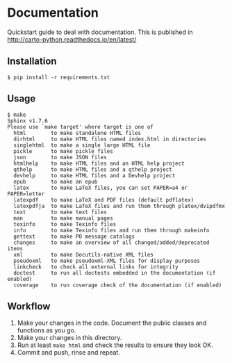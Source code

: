 # Documentation

Quickstart guide to deal with documentation. This is published in http://carto-python.readthedocs.io/en/latest/

## Installation

```
$ pip install -r requirements.txt
```

## Usage

```
$ make
Sphinx v1.7.6
Please use `make target' where target is one of
  html        to make standalone HTML files
  dirhtml     to make HTML files named index.html in directories
  singlehtml  to make a single large HTML file
  pickle      to make pickle files
  json        to make JSON files
  htmlhelp    to make HTML files and an HTML help project
  qthelp      to make HTML files and a qthelp project
  devhelp     to make HTML files and a Devhelp project
  epub        to make an epub
  latex       to make LaTeX files, you can set PAPER=a4 or PAPER=letter
  latexpdf    to make LaTeX and PDF files (default pdflatex)
  latexpdfja  to make LaTeX files and run them through platex/dvipdfmx
  text        to make text files
  man         to make manual pages
  texinfo     to make Texinfo files
  info        to make Texinfo files and run them through makeinfo
  gettext     to make PO message catalogs
  changes     to make an overview of all changed/added/deprecated items
  xml         to make Docutils-native XML files
  pseudoxml   to make pseudoxml-XML files for display purposes
  linkcheck   to check all external links for integrity
  doctest     to run all doctests embedded in the documentation (if enabled)
  coverage    to run coverage check of the documentation (if enabled)
```

## Workflow

1. Make your changes in the code. Document the public classes and functions as you go.
1. Make your changes in this directory.
1. Run at least `make html` and check the results to ensure they look OK.
1. Commit and push, rinse and repeat.
